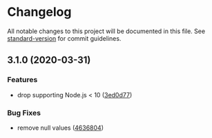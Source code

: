 # Changelog

All notable changes to this project will be documented in this file. See [standard-version](https://github.com/conventional-changelog/standard-version) for commit guidelines.

## 3.1.0 (2020-03-31)


### Features

* drop supporting Node.js < 10 ([3ed0d77](https://github.com/mole-inc/lqip/commit/3ed0d77f1189c3a3fe100066257fb01e9bd5be96))


### Bug Fixes

* remove null values ([4636804](https://github.com/mole-inc/lqip/commit/4636804693198977d5058150db7d3fec8a96c14f))
